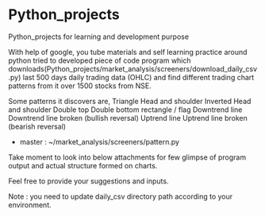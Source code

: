# Python_projects
Python_projects for learning and development purpose

With help of google, you tube materials and self learning practice around python tried to developed piece of code program which downloads(Python_projects/market_analysis/screeners/download_daily_csv.py) last 500 days daily trading data (OHLC) and find different trading chart patterns from it over 1500 stocks from NSE.

Some patterns it discovers are,
Triangle
Head and shoulder
Inverted Head and shoulder
Double top
Double bottom
rectangle / flag
Downtrend line
Downtrend line broken (bullish reversal)
Uptrend line
Uptrend line broken (bearish reversal)


+ master : ~/market_analysis/screeners/pattern.py

Take moment to look into below attachments for few glimpse of program output and actual structure formed on charts.

Feel free to provide your suggestions and inputs.

Note : you need to update daily_csv directory path according to your environment.
